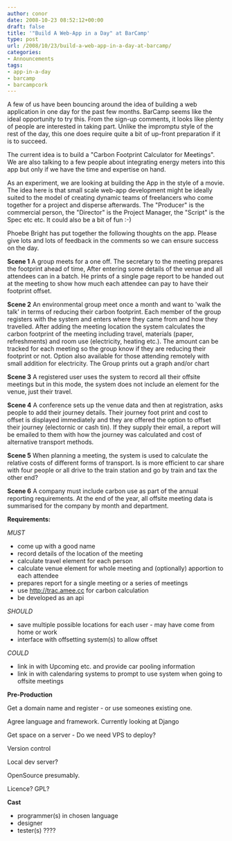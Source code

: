 ```yaml
---
author: conor
date: 2008-10-23 08:52:12+00:00
draft: false
title: '"Build A Web-App in a Day" at BarCamp'
type: post
url: /2008/10/23/build-a-web-app-in-a-day-at-barcamp/
categories:
- Announcements
tags:
- app-in-a-day
- barcamp
- barcampcork
---
```


A few of us have been bouncing around the idea of building a web application in one day for the past few months. BarCamp seems like the ideal opportunity to try this. From the sign-up comments, it looks like plenty of people are interested in taking part. Unlike the impromptu style of the rest of the day, this one does require quite a bit of up-front preparation if it is to succeed.

The current idea is to build a "Carbon Footprint Calculator for Meetings". We are also talking to a few people about integrating energy meters into this app but only if we have the time and expertise on hand.

As an experiment, we are looking at building the App in the style of a movie. The idea here is that small scale web-app development might be ideally suited to the model of creating dynamic teams of freelancers who come together for a project and disperse afterwards. The "Producer" is the commercial person, the "Director" is the Project Manager, the "Script" is the Spec etc etc. It could also be a bit of fun :-)

Phoebe Bright has put together the following thoughts on the app. Please give lots and lots of feedback in the comments so we can ensure success on the day.

**Scene 1**
A group meets for a one off.  The secretary to the meeting prepares the footprint ahead of time, After entering some details of the venue and all attendees can in a batch.  He prints of a single page report to be handed out at the meeting to show how much each attendee can pay to have their footprint offset.

**Scene 2**
An environmental group meet once a month and want to 'walk the talk' in terms of reducing their carbon footprint.  Each member of the group registers with the system and enters where they came from and how they travelled.  After adding the meeting location the system calculates the carbon footprint of the meeting including travel, materials (paper, refreshments) and room use (electricity, heating etc.).  The amount can be tracked for each meeting so the group know if they are reducing their footprint or not.  Option also available for those attending remotely with small addition for electricity.  The Group prints out a graph and/or chart

**Scene 3**
A registered user uses the system to record all their offsite meetings but in this mode, the system does not include an element for the venue, just their travel.

**Scene 4**
A conference sets up the venue data and then at registration, asks people to add their journey details.  Their journey foot print and cost to offset is displayed immediately and they are offered the option to offset their journey (electornic or cash tin).  If they supply their email, a report will be emailed to them with how the journey was calculated and cost of alternative transport methods.

**Scene 5**
When planning a meeting, the system is used to calculate the relative costs of different forms of transport.  Is is more efficient to car share with four people or all drive to the train station and go by train and tax the other end?

**Scene 6**
A company must include carbon use as part of the annual reporting requirements.  At the end of the year, all offsite meeting data is summarised for the company by month and department.

**Requirements:**

_MUST_
- come up with a good name
- record details of the location of the meeting
- calculate travel element for each person
- calculate venue element for whole meeting and (optionally) apportion to each attendee
- prepares report for a single meeting or a series of meetings
- use http://trac.amee.cc for carbon calculation
- be developed as an api

_SHOULD_
- save multiple possible locations for each user - may have come from home or work
- interface with offsetting system(s) to allow offset

_COULD_
- link in with Upcoming etc. and provide car pooling information
- link in with calendaring systems to prompt to use system when going to offsite meetings

**Pre-Production**

Get a domain name and register - or use someones existing one.

Agree language and framework. Currently looking at Django

Get space on a server - Do we need VPS to deploy?

Version control

Local dev server?

OpenSource presumably.

Licence? GPL?

**Cast**
- programmer(s) in chosen language
- designer
- tester(s)
????
